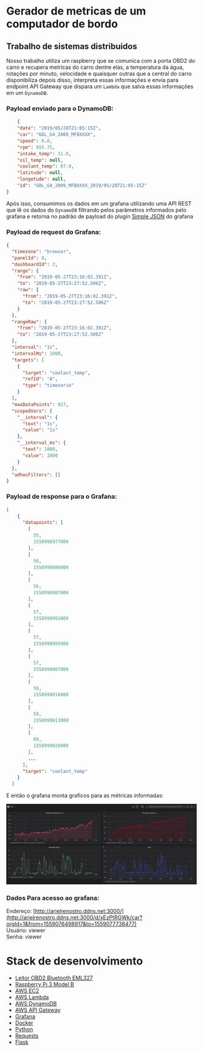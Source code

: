 # Gerador de metricas de um computador de bordo

## Trabalho de sistemas distribuidos

Nosso trabalho utiliza um raspberry que se comunica com a porta OBD2 do carro e recupera metricas do carro dentre elas, a temperatura da água, rotações por minuto, velocidade e quaisquer outras que a central do carro disponibiliza depois disso, interpreta essas informações e envia para endpoint API Gateway que dispara um `Lambda` que salva essas informações em um `DynamoDB`.

### Payload enviado para o DynamoDB:
```json
    {
	"date": "2019/05/28T21:05:15Z",
	"car": "GOL_G4_2009_MFBXXXX",
	"speed": 0.0,
	"rpm": 855.75,
	"intake_temp": 31.0,
	"oil_temp": null,
	"coolant_temp": 87.0,
	"latitude": null,
	"longetude": null,
	"id": "GOL_G4_2009_MFBXXXX_2019/05/28T21:05:15Z"
}
```

Após isso, consumimos os dados em um grafana utilizando uma API REST que lê os dados do `DynamoDB` filtrando pelos parâmetros informados pelo grafana e retorna no padrão de payload do plugin [Simple JSON](https://grafana.com/plugins/grafana-simple-json-datasource) do grafana

### Payload de request do Grafana:
```json
{
  "timezone": "browser",
  "panelId": 8,
  "dashboardId": 2,
  "range": {
    "from": "2019-05-27T23:16:02.391Z",
    "to": "2019-05-27T23:27:52.506Z",
    "raw": {
      "from": "2019-05-27T23:16:02.391Z",
      "to": "2019-05-27T23:27:52.506Z"
    }
  },
  "rangeRaw": {
    "from": "2019-05-27T23:16:02.391Z",
    "to": "2019-05-27T23:27:52.506Z"
  },
  "interval": "1s",
  "intervalMs": 1000,
  "targets": [
    {
      "target": "coolant_temp",
      "refId": "A",
      "type": "timeserie"
    }
  ],
  "maxDataPoints": 927,
  "scopedVars": {
    "__interval": {
      "text": "1s",
      "value": "1s"
    },
    "__interval_ms": {
      "text": 1000,
      "value": 1000
    }
  },
  "adhocFilters": []
}

```

### Payload de response para o Grafana:
```json
[
    {
      "datapoints": [
        [
          55,
          1558998977000
        ],
        [
          56,
          1558998986000
        ],
        [
          56,
          1558998987000
        ],
        [
          57,
          1558998991000
        ],
        [
          57,
          1558998995000
        ],
        [
          57,
          1558999007000
        ],
        [
          58,
          1558999010000
        ],
        [
          58,
          1558999013000
        ],
        [
          60,
          1558999026000
        ],
        ...
      ],
      "target": "coolant_temp"
    }
  ]
```

E então o grafana monta graficos para as métricas informadas:

![imagem-grafana](https://github.com/arielrenostro/car-messages/blob/master/resources/f45d3ea3-0398-4ab0-993a-5e21ddaada3f.jpeg)

### Dados Para acesso ao grafana:

Endereço: [http://arielrenostro.ddns.net:3000/](http://arielrenostro.ddns.net:3000/d/xEzPtRGWk/car?orgId=1&from=1559076498917&to=1559077738477)  
Usuário: viewer  
Senha: viewer 

# Stack de desenvolvimento

* [Leitor OBD2 Bluetooth EML327](https://www.elmelectronics.com/wp-content/uploads/2016/07/ELM327DS.pdf)
* [Raspberry Pi 3 Model B](https://www.raspberrypi.org/)
* [AWS EC2](https://aws.amazon.com/pt/ec2/)
* [AWS Lambda](https://aws.amazon.com/pt/lambda/)
* [AWS DynamoDB](https://aws.amazon.com/pt/dynamodb/)
* [AWS API Gateway](https://aws.amazon.com/pt/api-gateway/)
* [Grafana](https://grafana.com/)
* [Docker](https://hub.docker.com/)
* [Python](https://www.python.org/)
* [Requests](https://2.python-requests.org/en/master/)
* [Flask](http://flask.pocoo.org/)